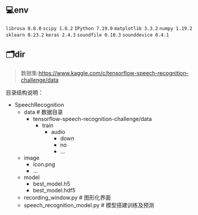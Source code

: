 ## 💻env

`librosa 0.8.0`
`scipy 1.6.2`
`IPython 7.19.0`
`matplotlib 3.3.2`
`numpy 1.19.2`
`sklearn 0.23.2`
`keras 2.4.3`
`soundfile 0.10.3`
`sounddevice 0.4.1`

## 🗂dir

> 数据集:https://www.kaggle.com/c/tensorflow-speech-recognition-challenge/data

目录结构说明：

- SpeechRecognition
  - data # 数据目录
    - tensorflow-speech-recognition-challenge/data
      - train
        - audio
          - down
          - no
          - ...
  - image
    - icon.png
    - ...
  - model
    - best_model.h5
    - best_model.hdf5
  - recording_window.py  # 图形化界面
  - speech_recognition_model.py  # 模型搭建训练及预测



